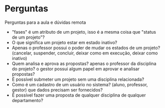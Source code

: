 # Perguntas

Perguntas para a aula e dúvidas remota

* "fases" é um atributo de um projeto, isso é a mesma coisa que "status de um projeto"?
* O que significa um projeto estar em estado inativo?
* Apenas o professor possui o poder de mudar os estados de um projeto? (cancelar, suspender, concluir, deixar como em execução, deixar como inativo)
* Quem analisa e aprova as propostas? apenas o professor da disciplina do projeto? o gestor possui algum papel em aprovar e analisar propostas?
* É possível submeter um projeto sem uma disciplina relacionada?
* Como é um cadastro de um usuário no sistema? (aluno, professor, gestor) que dados precisam ser fornecidos?
* É possível fazer uma proposta de qualquer disciplina de qualquer departamento? 
  

